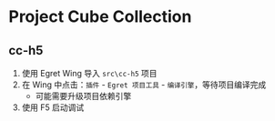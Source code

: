 # Project Cube Collection

## cc-h5

1. 使用 Egret Wing 导入 `src\cc-h5` 项目
2. 在 Wing 中点击：`插件` - `Egret 项目工具` - `编译引擎`，等待项目编译完成
   - 可能需要升级项目依赖引擎
3. 使用 F5 启动调试
